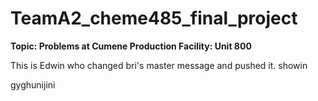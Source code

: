 # TeamA2_cheme485_final_project
**Topic: Problems at Cumene Production Facility: Unit 800**

This is Edwin who changed bri's master message and pushed it. showin




gyghunijini
